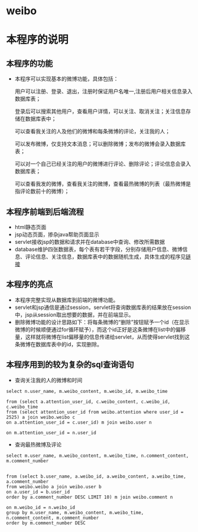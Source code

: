 weibo
=====
# 本程序的说明

## 本程序的功能
- 本程序可以实现基本的微博功能，具体包括：

    用户可以注册、登录、退出，注册时保证用户名唯一,注册后用户相关信息录入数据库表；

    登录后可以搜索其他用户，查看用户详情，可以关注、取消关注；关注信息存储在数据库表中；
    
    可以查看我关注的人及他们的微博和每条微博的评论，关注我的人；

    可以发布微博，仅支持文本消息；可以删除微博；发布的微博会录入数据库表；
    
    可以对一个自己已经关注的用户的微博进行评论、删除评论；评论信息会录入数据库表；

    可以查看我发的微博，查看我关注的微博，查看最热微博的列表（最热微博是指评论数前十的微博）；
    
## 本程序前端到后端流程
- html静态页面
- jsp动态页面，掺杂java帮助页面显示
- servlet接收jsp的数据和请求并在database中查询、修改所需数据
- database维护四张数据表，每个表有若干字段，分别存储用户信息、微博信息、评论信息、关注信息，数据库表中的数据随机生成，具体生成的程序见[链接](https://github.com/changsiyuan/creat_weibo_data)

## 本程序的亮点
- 本程序完整实现从数据库到前端的微博功能。
- servlet和jsp通信是通过session，servlet将查询数据库表的结果放在session中，jsp从session取出想要的数据，并在前端显示。
- 删除微博功能的设计思路如下：将每条微博的“删除”按钮赋予一个id（在显示微博的时候顺便通过for循环赋予），而这个id正好是这条微博在list中的偏移量，这样就将微博在list偏移量的信息传递给servlet，从而使得servlet找到这条微博在数据库表中的id，实现删除。

## 本程序用到的较为复杂的sql查询语句
- 查询关注我的人的微博和时间
```
select n.user_name, m.weibo_content, m.weibo_id, m.weibo_time

from (select a.attention_user_id, c.weibo_content, c.weibo_id, c.weibo_time 
from (select attention_user_id from weibo.attention where user_id = 2525) a join weibo.weibo c
on a.attention_user_id = c.user_id) m join weibo.user n

on m.attention_user_id = n.user_id
```
- 查询最热微博及评论
```
select m.user_name, m.weibo_content, m.weibo_time, n.comment_content, m.comment_number


from (select b.user_name, a.weibo_id, a.weibo_content, a.weibo_time, a.comment_number
from weibo.weibo a join weibo.user b
on a.user_id = b.user_id
order by a.comment_number DESC LIMIT 10) m join weibo.comment n

on m.weibo_id = n.weibo_id
group by m.user_name, m.weibo_content, m.weibo_time, n.comment_content, m.comment_number
order by m.comment_number DESC 
```

